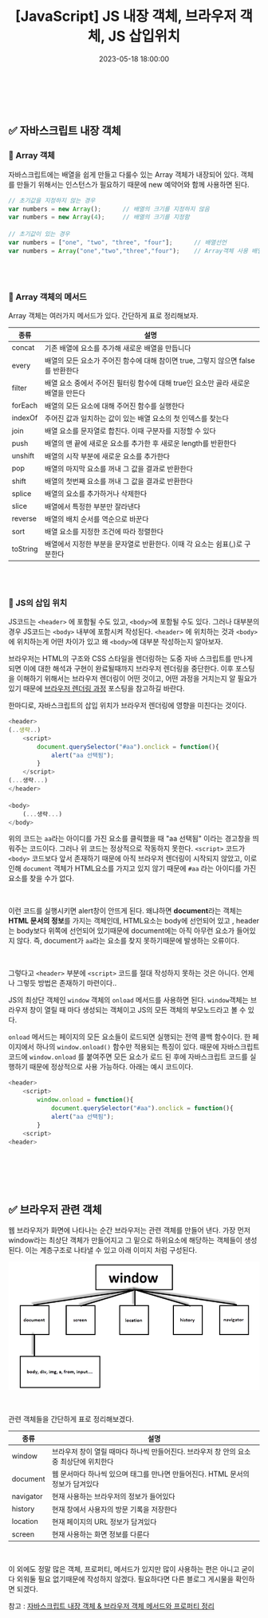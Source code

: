 ﻿---
permalink: /2023-05-18-JS 내장 객체, 브라우저 객체, JS 삽입위치/
title: "[JavaScript] JS 내장 객체, 브라우저 객체, JS 삽입위치"
date: 2023-05-18 18:00:00
toc: true
toc_sticky: true
toc_label: "JS 내장 객체, 브라우저 객체, JS 삽입위치"
categories:
- Front-end
tags:
- 카카오 클라우드 스쿨
- JavaScript
---
<br><br>


## ✅ 자바스크립트 내장 객체


### 📌 Array 객체
자바스크립트에는 배열을 쉽게 만들고 다룰수 있는 Array 객체가 내장되어 있다. 객체를 만들기 위해서는 인스턴스가 필요하기 때문에 new 예약어와 함께 사용하면 된다.

```js
// 초기값을 지정하지 않는 경우
var numbers = new Array();		// 배열의 크기를 지정하지 않음
var numbers = new Array(4);		// 배열의 크기를 지정함

// 초기값이 있는 경우
var numbers = ["one", "two", "three", "four"];		// 배열선언
var numbers = Array("one","two","three","four");	// Array객체 사용 배열 선언
```

<br><br>

### 📌 Array 객체의 메서드
Array 객체는 여러가지 메서드가 있다. 간단하게 표로 정리해보자.

| 종류 | 설명 |
|--|--|
| concat | 기존 배열에 요소를 추가해 새로운 배열을 만듭니다 |
| every | 배열의 모든 요소가 주어진 함수에 대해 참이면 true, 그렇지 않으면 false를 반환한다 |
| filter | 배열 요소 중에서 주어진 필터링 함수에 대해 true인 요소만 골라 새로운 배열을 만든다 |
| forEach | 배열의 모든 요소에 대해 주어진 함수를 실행한다 |
| indexOf | 주어진 값과 일치하는 값이 있는 배열 요소의 첫 인덱스를 찾는다 |
| join | 배열 요소를 문자열로 합친다. 이때 구분자를 지정할 수 있다 |
| push | 배열의 맨 끝에 새로운 요소를 추가한 후 새로운 length를 반환한다 |
| unshift | 배열의 시작 부분에 새로운 요소를 추가한다 |
| pop | 배열의 마지막 요소를 꺼내 그 값을 결과로 반환한다 |
| shift | 배열의 첫번째 요소를 꺼내 그 값을 결과로 반환한다 |
| splice | 배열의 요소를 추가하거나 삭제한다 |
| slice | 배열에서 특정한 부분만 잘라낸다 |
| reverse | 배열의 배치 순서를 역순으로 바꾼다 |
| sort | 배열 요소를 지정한 조건에 따라 정렬한다 |
| toString | 배열에서 지정한 부분을 문자열로 반환한다. 이때 각 요소는 쉼표(,)로 구분한다 |

<Br><br>

### 📌 JS의 삽입 위치
JS코드는 `<header>` 에 포함될 수도 있고, `<body>`에 포함될 수도 있다. 그러나 대부분의 경우 JS코드는 `<body>` 내부에 포함시켜 작성된다. `<header>` 에 위치하는 것과 `<body>`에 위치하는게 어떤 차이가 있고 왜 `<body>`에 대부분 작성하는지 알아보자.

 
브라우저는 HTML의 구조와 CSS 스타일을 렌더링하는 도중 자바 스크립트를 만나게 되면 이에 대한 해석과 구현이 완료될때까지 브라우저 렌더링을 중단한다. 이후 포스팅을 이해하기 위해서는 브라우저 렌더링이 어떤 것이고, 어떤 과정을 거치는지 알 필요가 있기 때문에 [브라우저 렌더링 과정](https://idkim97.github.io/2023-05-18-%EB%B8%8C%EB%9D%BC%EC%9A%B0%EC%A0%80%20%EB%A0%8C%EB%8D%94%EB%A7%81%20%EA%B3%BC%EC%A0%95/) 포스팅을 참고하길 바란다.

한마디로, 자바스크립트의 삽입 위치가 브라우저 렌더링에 영향을 미친다는 것이다.

```js
<header>
(..생략..)
	<script>
		document.querySelector("#aa").onclick = function(){
			alert("aa 선택됨");
		}
	</script>
(...생략...)
</header>

<body>
	(...생략...)
</body>
```

위의 코드는 `aa`라는 아이디를 가진 요소를 클릭했을 때 "aa 선택됨" 이라는 경고창을 띄워주는 코드이다. 그러나 위 코드는 정상적으로 작동하지 못한다. `<script>` 코드가 `<body>` 코드보다 앞서 존재하기 때문에 아직 브라우저 렌더링이 시작되지 않았고, 이로인해 `document` 객체가 HTML요소를 가지고 있지 않기 때문에 `#aa` 라는 아이디를 가진 요소를 찾을 수가 없다. 

<br>

이런 코드를 실행시키면 alert창이 안뜨게 된다. 왜냐하면 **document**라는 객체는 **HTML 문서의 정보**를 가지는 객체인데,  HTML요소는 body에 선언되어 있고 , header는 body보다 위쪽에 선언되어 있기때문에 document에는 아직 아무런 요소가 들어있지 않다. 즉, document가 `aa`라는 요소를 찾지 못하기때문에 발생하는 오류이다.

<br>

그렇다고 `<header>` 부분에 `<script>` 코드를 절대 작성하지 못하는 것은 아니다. 언제나 그렇듯 방법은 존재하기 마련이다..

JS의 최상단 객체인 `window` 객체의 `onload` 메서드를 사용하면 된다. `window`객체는 브라우저 창이 열릴 때 마다 생성되는 객체이고 JS의 모든 객체의 부모노드라고 볼 수 있다. 

`onload` 메서드는 페이지의 모든 요소들이 로드되면 실행되는 전역 콜백 함수이다. 한 페이지에서 하나의 `window.onload()` 함수만 적용되는 특징이 있다. 때문에 자바스크립트 코드에 `window.onload` 를 붙여주면 모든 요소가 로드 된 후에 자바스크립트 코드를 실행하기 때문에 정상적으로 사용 가능하다. 아래는 예시 코드이다.


```js
<header>
	<script>
		window.onload = function(){
			document.querySelector("#aa").onclick = function(){
			alert("aa 선택됨");
		}
	<script>
<header>
```

<br><br><br><br>

## ✅ 브라우저 관련 객체

웹 브라우저가 화면에 나타나는 순간 브라우저는 관련 객체를 만들어 낸다. 가장 먼저 window라는 최상단 객체가 만들어지고 그 밑으로 하위요소에 해당하는 객체들이 생성된다. 이는 계층구조로 나타낼 수 있고 아래 이미지 처럼 구성된다.
<Br>

<p align="left">
<img src="https://github.com/idkim97/idkim97.github.io/blob/master/img/window.png?raw=true">
</p>

<Br>

관련 객체들을 간단하게 표로 정리해보겠다.

|종류|설명|
|--|--|
| window | 브라우저 창이 열릴 때마다 하나씩 만들어진다. 브라우저 창 안의 요소 중 최상단에 위치한다 |
| document | 웹 문서마다 하나씩 있으며 <body> 태그를 만나면 만들어진다. HTML 문서의 정보가 담겨있다 |
| navigator | 현재 사용하는 브라우저의 정보가 들어있다 |
| history | 현재 창에서 사용자의 방문 기록을 저장한다 |
| location | 현재 페이지의 URL 정보가 담겨있다 |
| screen | 현재 사용하는 화면 정보를 다룬다 |

<br>

이 외에도 정말 많은 객체, 프로퍼티, 메서드가 있지만 많이 사용하는 편은 아니고 굳이 다 외워둘 필요 없기때문에 작성하지 않겠다. 필요하다면 다른 블로그 게시물을 확인하면 되겠다.

참고 : [자바스크립트 내장 객체 & 브라우저 객체 메서드와 프로퍼티 정리 ](https://velog.io/@kim_unknown_/JavaScript-Objects)


